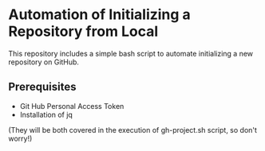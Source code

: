 # Automation of Initializing a Repository from Local

This repository includes a simple bash script to automate initializing a new repository on GitHub.

## Prerequisites

- Git Hub Personal Access Token
- Installation of jq

(They will be both covered in the execution of gh-project.sh script, so don't worry!)
